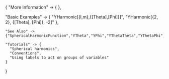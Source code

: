 {
  "More Information" -> {
  },

  "Basic Examples" -> {
    "YHarmonic[{l,m},{\[Theta],\[Phi]}]",
    "YHarmonic[{2, 2}, {\[Theta], \[Phi]}, -2]"
    },

    "See Also" ->
    {"SphericalHarmonicFunction","YTheta","YPhi","YThetaTheta","YThetaPhi","YPhiPhi","XTheta","XPhi","XThetaTheta","XThetaPhi","XPhiPhi"},

    "Tutorials" -> {
      "Spherical harmonics",
      "Conventions",
      "Using labels to act on groups of variables"
    }

}
